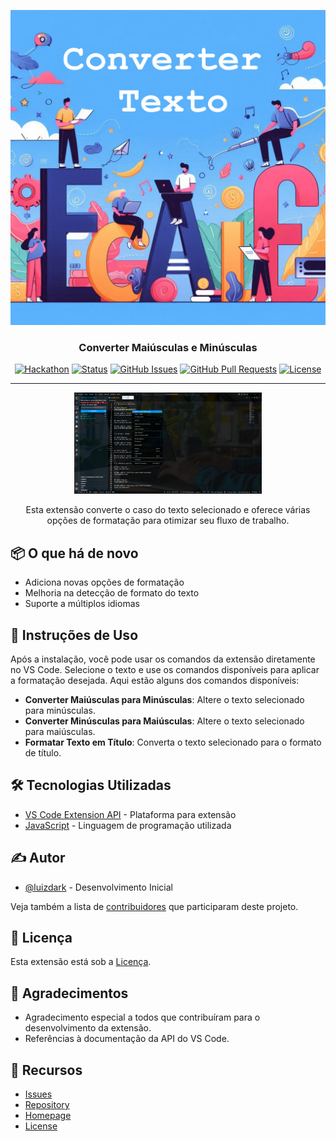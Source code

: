 <p align="center">
  <a href="https://github.com/lauro17/converter-texto-main" rel="noopener">
    <img src="https://github.com/lauro17/converter-texto/blob/main/assets/Print/banner1.jpeg" alt="Project logo">
  </a>
</p>

<h3 align="center">Converter Maiúsculas e Minúsculas</h3>

<div align="center">

[![Hackathon](https://img.shields.io/badge/hackathon-name-orange.svg)](http://hackathon.url.com)
[![Status](https://img.shields.io/badge/status-active-success.svg)]()
[![GitHub Issues](https://img.shields.io/github/issues/lauro17/converter-texto.svg)](https://github.com/lauro17/converter-texto/issues)
[![GitHub Pull Requests](https://img.shields.io/github/issues-pr/lauro17/converter-texto.svg)](https://github.com/lauro17/converter-texto/pulls)
[![License](https://img.shields.io/badge/license-MIT-blue.svg)](LICENSE.md)

</div>

---

<p align="center">
  <img src="https://github.com/lauro17/converter-texto/blob/main/assets/Print/print-1.png" alt="Descrição da imagem" width="300" />
</p>


<p align="center">Esta extensão converte o caso do texto selecionado e oferece várias opções de formatação para otimizar seu fluxo de trabalho.</p>

## 📦 O que há de novo

- Adiciona novas opções de formatação
- Melhoria na detecção de formato do texto
- Suporte a múltiplos idiomas

## 🔧 Instruções de Uso

Após a instalação, você pode usar os comandos da extensão diretamente no VS Code. Selecione o texto e use os comandos disponíveis para aplicar a formatação desejada. Aqui estão alguns dos comandos disponíveis:

- **Converter Maiúsculas para Minúsculas**: Altere o texto selecionado para minúsculas.
- **Converter Minúsculas para Maiúsculas**: Altere o texto selecionado para maiúsculas.
- **Formatar Texto em Título**: Converta o texto selecionado para o formato de título.

## 🛠️ Tecnologias Utilizadas

- [VS Code Extension API](https://code.visualstudio.com/api) - Plataforma para extensão
- [JavaScript](https://developer.mozilla.org/en-US/docs/Web/JavaScript) - Linguagem de programação utilizada

## ✍️ Autor

- [@luizdark](https://github.com/lauro17) - Desenvolvimento Inicial

Veja também a lista de [contribuidores](https://github.com/lauro17/converter-texto/contributors) que participaram deste projeto.

## 📜 Licença

Esta extensão está sob a [Licença](LICENSE.md).

## 📝 Agradecimentos

- Agradecimento especial a todos que contribuíram para o desenvolvimento da extensão.
- Referências à documentação da API do VS Code.

## 📂 Recursos

- [Issues](https://github.com/lauro17/converter-texto/issues)
- [Repository](https://github.com/lauro17/converter-texto)
- [Homepage](https://marketplace.visualstudio.com/items?itemName=luizdark.converter-texto)
- [License](LICENSE.md)
